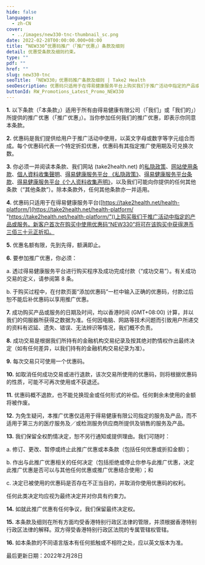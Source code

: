 ```yaml
---
hide: false
languages:
  - zh-CN
cover:
  - ../images/new330-tnc-thumbnail_sc.png
date: 2022-02-28T00:00:00.000+08:00
title: “NEW330”优惠码推广（「推广优惠」）条款及细则
detail: 优惠受条款及细则约束。
type: ""
pdf: ""
href: ""
slug: new330-tnc
seoTitle: 「NEW330」优惠码推广条款及细则 | Take2 Health
seoDescription: 优惠码只适用于在得易健康服务平台上购买我们于推广活动中指定的产品或服务。新客户在首次购买中使用优惠码「NEW330」可立减三百三十元港币。
buttonId: RW_Promotions_Latest_Promo_NEW330
---
```

**1.**	以下条款（「本条款」）适用于所有由得易健康有限公司（「我们」或「我们的」）所提供的推广优惠（「推广优惠」）。当你参加任何我们的推广优惠，即表示你同意本条款。

**2.**	优惠码是我们提供给用户于推广活动中使用，以英文字母或数字等字元组合而成。每个优惠码代表一个特定折扣优惠，优惠码有其指定推广使用期及可兑换次数。

**3.**	你必须一并阅读本条款、我们网站 (take2health.net) 的[私隐政策](https://take2health.net/zh-CN/terms-and-conditions/privacy-policy/)、[网站使用条款](https://take2health.net/zh-CN/terms-and-conditions/website-terms-of-use/)、[個人資料收集聲明](https://take2health.net/zh-CN/terms-and-conditions/personal-information-collection-statement)、[得易健康服务平台 《私隐政策》](https://take2health.net/health-platform/agreement/2)、[得易健康服务平台条款](https://take2health.net/health-platform/agreement/3)、[得易健康服务平台《个人资料收集声明》](https://take2health.net/health-platform/agreement/1)，以及我们可能向你提供的任何其他条款（“其他条款”）。除本条款外，任何其他条款亦一并适用。

**4.**	优惠码只适用于在得易健康服务平台([https://take2health.net/health-platform/](https://take2health.net/health-platform/ "https://take2health.net/health-platform/"))上购买我们于推广活动中指定的产品或服务。新客户首次在购买中使用优惠码“NEW330”将可在该购买中获得港币三佰三十元正折扣。

**5.**	优惠名额有限，先到先得，额满即止。

**6.**	要参加推广优惠，你必须：

a.	透过得易健康服务平台进行购买程序及成功完成付款（“成功交易”）。有关成功交易的定义，请参阅第 8 条。

b.	于购买过程中，在付款页面“添加优惠码”一栏中输入正确的优惠码，付款过后恕不能后补优惠码以享用推广优惠。

**7.**	成功购买产品或服务的日期及时间，均以香港时间 (GMT+08:00) 计算，并以我们的伺服器所获得之数据为准。任何因电脑、网路等技术问题而引致用户所递交的资料有迟延、遗失、错误、无法辨识等情况，我们概不负责。

**8.**	成功交易是根据我们所持有的金融机构交易纪录及按其绝对酌情权作出最终决定（如有任何差异，以我们持有的金融机构交易纪录为准）。

**9.**	每次交易只可使用一个优惠码。

**10.**	如取消任何成功交易或进行退款，该次交易所使用的优惠码，则将根据优惠码的性质，可能不可再次使用或不获退还。

**11.**	优惠码概不退款，也不能兑换现金或任何形式的补偿。任何剩余未使用的金额将被作废。

**12.**	为免生疑问，本推广优惠仅适用于得易健康有限公司指定的服务及产品，而不适用于第三方的医疗服务及／或检测服务供应商所提供及销售的服务及产品。

**13.**	我们保留全权酌情决定，恕不另行通知或提供理由。我们可随时：

a.	修订、更改、暂停或终止此推广优惠或本条款（包括任何优惠或折扣金额)；

b.	作出与此推广优惠相关的任何决定（包括拒绝或停止你参与此推广优惠，决定此推广优惠是否可以与其他任何优惠或推广优惠结合使用）；和

c.	决定已被使用的优惠码是否存在不正当目的，并取消你使用优惠码的权利。

任何此类决定均应视为最终决定并对你具有约束力。

**14.**	如就此推广优惠有任何争议，我们保留最终决定权。

**15.**	本条款及细则在所有方面均受香港特别行政区法律的管限，并须根据香港特别行政区法律的解释。双方得受香港特别行政区法院的专属管辖权管辖。

**16.**	如本条款的不同语言版本有任何抵触或不相符之处，应以英文版本为准。

最后更新日期：2022年2月28日